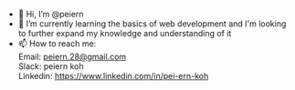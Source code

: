 - 👋 Hi, I’m @peiern
- 🌱 I’m currently learning the basics of web development and I'm looking to further expand my knowledge and understanding of it
- 📫 How to reach me: <br>
    Email: peiern.28@gmail.com<br>
    Slack: peiern koh<br>
    Linkedin: https://www.linkedin.com/in/pei-ern-koh

<!---
peiern/peiern is a ✨ special ✨ repository because its `README.md` (this file) appears on your GitHub profile.
You can click the Preview link to take a look at your changes.
--->
